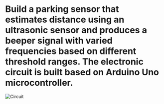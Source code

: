 # Build a parking sensor that estimates distance using an ultrasonic sensor and produces a beeper signal with varied frequencies based on different threshold ranges. The electronic circuit is built based on Arduino Uno microcontroller. 

![Circuit](https://github.com/sreenidhijayapal/rcse-ss2018-ces-parking-sensor/upload/master/Circuit.png)
